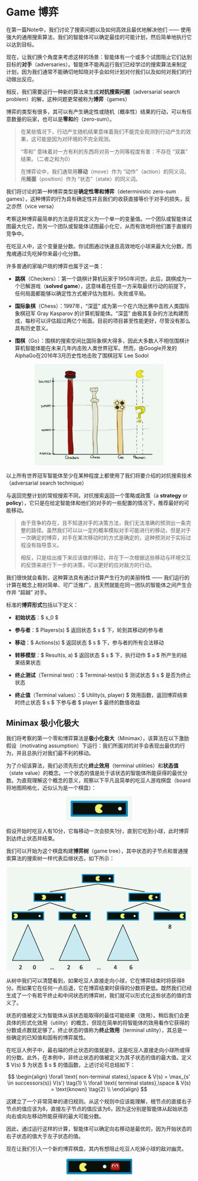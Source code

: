 # Game 博弈

在第一篇Note中，我们讨论了搜索问题以及如何高效且最优地解决他们 —— 使用强大的通用搜索算法，我们的智能体可以确定最佳的可能计划，然后简单地执行它以达到目标。

现在，让我们换个角度来考虑这样的场景：智能体有一个或多个试图阻止它们达到目标的**对手**（adversaries）。智能体不能再运行我们已经学过的搜索算法来制定计划，因为我们通常不能确切地知晓对手会如何计划对付我们以及如何对我们的行动做出反应。

相反，我们需要运行一种新的算法来生成**对抗搜索问题**（adversarial search problem）的解，这种问题更常被称为**博弈**（games）

博弈的类型有很多，其可以有产生确定性或随机（概率性）结果的行动，可以有任意数量的玩家，也可以是**零和**的（zero-sum）。

> 在某些情况下，行动产生随机结果意味着我们不能完全观测到行动产生的效果，这可能是因为对环境的不完全观测。
>
> “零和” 意味着对一方有利的东西将对另一方同等程度有害：不存在 “双赢” 结果。（二者之和为0）
>
> 在博弈论中，我们通常用**移动**（move）作为 “动作”（action）的同义词，用**局面**（position）作为 “状态”（state）的同义词。

我们将讨论的第一种博弈类型是**确定性零和博弈**（deterministic zero-sum games），这种博弈的行为具有确定性并且我们的收获直接等价于对手的损失，反之亦然（vice versa）

考察这种博弈最简单的方法是将其定义为一个单一的变量值。一个团队或智能体试图最大化它，而另一个团队或智能体试图最小化它，从而有效地将他们置于直接的竞争中。

在吃豆人中，这个变量是分数。你试图通过快速且高效地吃小球来最大化分数，而鬼魂通过先吃掉你来最小化分数。

许多普通的家喻户晓的博弈也属于这一类：

- **跳棋**（Checkers）：第一个跳棋计算机玩家于1950年问世。此后，跳棋成为一个已解游戏（**solved game**），这意味着在任意一方采取最优行动的前提下，任何局面都能够以确定性方式被评估为胜利、失败或平局。

- **国际象棋**（Chess）：1997年，“深蓝” 成为第一个在六场比赛中击败人类国际象棋冠军 Gray Kasparov 的计算机智能体。“深蓝” 由极其复杂的方法构建而成，每秒可以评估超过两亿个局面。目前的项目甚至性能更好，尽管没有那么具有历史意义。

- **围棋**（Go）：围棋的搜索空间比国际象棋大得多，因此大多数人不相信围棋计算机智能体能在未来几年内击败人类世界冠军。然而，由Google开发的AlphaGo在2016年3月历史性地击败了围棋冠军 Lee Sodol

<center><img src="./pic/comparsion_chart.png" width=350></center>

以上所有世界冠军智能体至少在某种程度上都使用了我们将要介绍的对抗搜索技术（adversarial search technique）

与返回完整计划的常规搜索不同，对抗搜索返回一个策略或政策（a **strategy** or **policy**），它只是在给定智能体和他们的对手的一些配置的情况下，推荐最好的可能移动。

> 由于竞争的存在，且不知道对手的决策方法，我们无法准确的预测出一条完整的路径。虽然我们可以以一定的概率模拟对手可能进行的移动，但是对于一次确定的博弈，对手在某次移动时的方式是确定的，这种预测对于实际过程没有指导意义。
>
> 相反，只是给出接下来应该做的移动，并在下一次根据这些移动与环境交互的反馈来进行下一步的决策，可以更好的应对敌方的行动。

我们很快就会看到，这种算法具有通过计算产生行为的美丽特性 —— 我们运行的计算在概念上相对简单、可广泛推广，且天然就能在同一团队的智能体之间产生合作并 “超越” 对手。

标准的**博弈形式**包括以下定义：

- **初始状态**：$ s_0 $

- **参与者**：$ Players(s) $ 返回状态 $ s $ 下，轮到其移动的参与者

- **移动**：$ Actions(s) $ 返回状态 $ s $ 下，参与者的所有合法移动

- **转移模型**：$ Result(s, a) $ 返回状态 $ s $ 下，执行动作 $ a $ 所产生的结果结果状态

- **终止测试**（Terminal test）：$ Terminal-test(s) $ 测试状态 $ s $ 是否为终止状态

- **终止值**（Terminal values）：$ Utility(s, player) $ 效用函数，返回博弈结束时终止状态 $ s $ 下参与者 $ player $ 最终的数值收益

## Minimax 极小化极大

我们将考察的第一个零和博弈算法是**极小化极大**（Minimax），该算法在以下激励假设（motivating assumption）下运行：我们所面对的对手会表现出最优的行为，并且总执行对我们最不利的移动。

为了介绍该算法，我们必须先形式化**终止效用**（terminal utilities）和**状态值**（state value）的概念。一个状态的值是处于该状态的智能体所能获得的最优分数。为直观理解这个概念的意义，观察以下平凡且简单的吃豆人游戏棋盘（board 将地图网格化，近似认为是一个棋盘）：

<center><img src="./pic/Pacman_game_board.png" width=180></center>

假设开始时吃豆人有10分，它每移动一次会损失1分，直到它吃到小球，此时博弈到达终止状态并结束。

我们可以开始为这个棋盘构建**博弈树**（game tree），其中状态的子节点和普通搜索算法的搜索树一样代表后继状态，如下所示：

<center><img src="./pic/Pacman_game_tree.png" width=500></center>

从树中我们可以清楚看到，如果吃豆人直接走向小球，它在博弈结束时将获得8分。而如果它在任何一点后退，它在博弈结束时获得的分数将更低。既然我们已经生成了一个有若干终止和中间状态的博弈树，我们就可以形式化这些状态的值的含义了。

状态的值被定义为智能体从该状态能取得的最佳可能结果（效用）。稍后我们会更具体的形式化效用（utility）的概念，但现在简单的将智能体的效用看作它获得的分数或点数就足够了。终止状态的值称为**终止效用**（terminal utility），其总是一些确定的已知值和固有的博弈属性。

在吃豆人例子中，最右端的终止状态的值就是8，这是吃豆人直接走向小球所或得的分数。此外，在本例中，非终止状态的值被定义为其子状态的值的最大值。定义 $ V(s) $ 为状态 $ s $ 的值函数，上述讨论可总结如下：

$$
\begin{align}
    \forall \text{ non-terminal states},\space & V(s) = \max_{s' \in successors(s)} V(s') \tag{1} \\
    \forall \text{ terminal states},\space & V(s) = \text{known} \tag{2} \\
\end{align}
$$

这建立了一个非常简单的递归规则。从这个规则中应该能理解，根节点的直接右子节点的值应该为8，直接左子节点的值应该为6，因为这分别是智能体从起始状态向右或向左移动所能获得的最大可能分数。

因此，通过运行这样的计算，智能体可以确定向右移动是最优的，因为开始状态的右子状态的值大于左子状态的值。

现在让我们引入一个新的博弈棋盘，其内有想阻止吃豆人吃掉小球的敌对幽灵。

<center><img src="./pic/Pacman_game_board_2.png" width=180></center>
